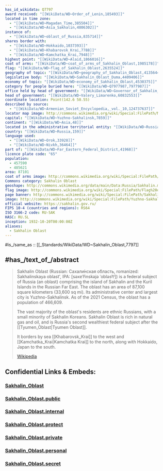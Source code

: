 ```yaml
---
has_id_wikidata: Q7797
award received: "[[WikiData/WD~Order_of_Lenin,185493]]"
located in time zone:
  - "[[WikiData/WD~Magadan_Time,385504]]"
  - "[[WikiData/WD~Asia_Sakhalin,4806302]]"
instance of:
  - "[[WikiData/WD~oblast_of_Russia,835714]]"
shares border with:
  - "[[WikiData/WD~Hokkaido,1037393]]"
  - "[[WikiData/WD~Khabarovsk_Krai,7788]]"
  - "[[WikiData/WD~Kamchatka_Krai,7948]]"
highest point: "[[WikiData/WD~Alaid,1866016]]"
coat of arms: "[[WikiData/WD~coat_of_arms_of_Sakhalin_Oblast,1985178]]"
flag: "[[WikiData/WD~flag_of_Sakhalin_Oblast,2635524]]"
geography of topic: "[[WikiData/WD~geography_of_Sakhalin_Oblast,4135644]]"
legislative body: "[[WikiData/WD~Sakhalin_Oblast_Duma,4409406]]"
economy of topic: "[[WikiData/WD~economy_of_Sakhalin_Oblast,4530375]]"
category for people buried here: "[[WikiData/WD~Q7977987,7977987]]"
office held by head of government: "[[WikiData/WD~Governor_of_Sakhalin_Oblast,55663395]]"
head of government: "[[WikiData/WD~Valery_Limarenko,60832553]]"
coordinate location: Point(142.6 50.55)
described by source:
  - "[[WikiData/WD~Armenian_Soviet_Encyclopedia,_vol._10,124737637]]"
locator map image: http://commons.wikimedia.org/wiki/Special:FilePath/Map%20of%20Russia%20%282014%E2%80%932022%29%20-%20Sakhalin%20Oblast.svg
capital: "[[WikiData/WD~Yuzhno-Sakhalinsk,7859]]"
continent: "[[WikiData/WD~Asia,48]]"
located in the administrative territorial entity: "[[WikiData/WD~Russia,159]]"
country: "[[WikiData/WD~Russia,159]]"
language used:
  - "[[WikiData/WD~Orok,33928]]"
  - "[[WikiData/WD~Nivkh,36464]]"
part of: "[[WikiData/WD~Far_Eastern_Federal_District,41968]]"
licence plate code: "65"
population:
  - 457590
  - 485621
area: 87101
coat of arms image: http://commons.wikimedia.org/wiki/Special:FilePath/Sakhalin%20Oblast%20Coat%20of%20Arms.svg
Commons category: Sakhalin Oblast
geoshape: http://commons.wikimedia.org/data/main/Data:Russia/Sakhalin.map
flag image: http://commons.wikimedia.org/wiki/Special:FilePath/Flag%20of%20Sakhalin%20Oblast.svg
page banner: http://commons.wikimedia.org/wiki/Special:FilePath/Sakhalin%20Oblast%20Banner.jpg
image: http://commons.wikimedia.org/wiki/Special:FilePath/Yuzhno-Sakhalinsk%2C%20Sakhalin%20Oblast%2C%20Russia%20-%20panoramio%20%281%29.jpg
official website: https://sakhalin.gov.ru/
FIPS 10-4 (countries and regions): RS64
ISO 3166-2 code: RU-SAK
HASC: RU.SL
inception: 1932-10-20T00:00:00Z
aliases:
  - Sakhalin Oblast
---
```


#is_/same_as :: [[_Standards/WikiData/WD~Sakhalin_Oblast,7797]] 


## #has_/text_of_/abstract 


> Sakhalin Oblast (Russian: Сахали́нская о́бласть, romanized: Sakhalinskaya oblast', 
> IPA: [səxɐˈlʲinskəjə ˈobləsʲtʲ]) is a federal subject of Russia (an oblast) 
> comprising the island of Sakhalin and the Kuril Islands in the Russian Far East. 
> The oblast has an area of 87,100 square kilometers (33,600 sq mi). 
> Its administrative center and largest city is Yuzhno-Sakhalinsk. 
> As of the 2021 Census, the oblast has a population of 466,609.
>
> The vast majority of the oblast's residents are ethnic Russians, with a small minority of Sakhalin Koreans. 
> Sakhalin Oblast is rich in natural gas and oil, 
> and is Russia's second wealthiest federal subject after the [[Tyumen_Oblast|Tyumen Oblast]]. 
> 
> It borders by sea [[Khabarovsk_Krai]] to the west and [[Kamchatka_Krai|Kamchatka Krai]] to the north, 
> along with Hokkaido, Japan to the south.
>
> [Wikipedia](https://en.wikipedia.org/wiki/Sakhalin%20Oblast) 


## Confidential Links & Embeds: 

### [Sakhalin_Oblast](/_Standards/Earth/Continent/Europe/Europe~East/Russia/Siberia/Sakhalin_Oblast.md) 

### [Sakhalin_Oblast.public](/_public/Earth/Continent/Europe/Europe~East/Russia/Siberia/Sakhalin_Oblast.public.md) 

### [Sakhalin_Oblast.internal](/_internal/Earth/Continent/Europe/Europe~East/Russia/Siberia/Sakhalin_Oblast.internal.md) 

### [Sakhalin_Oblast.protect](/_protect/Earth/Continent/Europe/Europe~East/Russia/Siberia/Sakhalin_Oblast.protect.md) 

### [Sakhalin_Oblast.private](/_private/Earth/Continent/Europe/Europe~East/Russia/Siberia/Sakhalin_Oblast.private.md) 

### [Sakhalin_Oblast.personal](/_personal/Earth/Continent/Europe/Europe~East/Russia/Siberia/Sakhalin_Oblast.personal.md) 

### [Sakhalin_Oblast.secret](/_secret/Earth/Continent/Europe/Europe~East/Russia/Siberia/Sakhalin_Oblast.secret.md)

